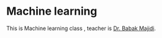 # Machine learning
This is Machine learning class , teacher is [Dr. Babak Majidi](https://scholar.google.com/citations?user=pYp987UAAAAJ&hl=en).

